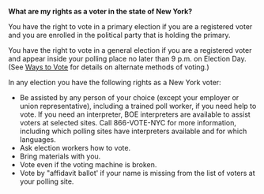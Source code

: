 **What are my rights as a voter in the state of New York?**  

You have the right to vote in a primary election if you are a registered voter and you are enrolled in the political party that is holding the primary.  

You have the right to vote in a general election if you are a registered voter and appear inside your polling place no later than 9 p.m. on Election Day. (See [Ways to Vote](#section-ways-to-vote) for details on alternate methods of voting.)  

In any election you have the following rights as a New York voter:  
- Be assisted by any person of your choice (except your employer or union representative), including a trained poll worker, if you need help to vote. If you need an interpreter, BOE interpreters are available to assist voters at selected sites. Call 866-VOTE-NYC for more information, including which polling sites have interpreters available and for which languages.  
- Ask election workers how to vote.  
- Bring materials with you.  
- Vote even if the voting machine is broken.  
- Vote by "affidavit ballot' if your name is missing from the list of voters at your polling site.  

